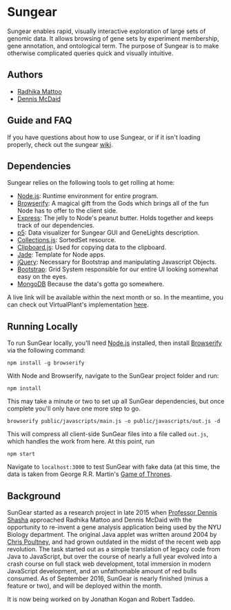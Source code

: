 # Sungear

Sungear enables rapid, visually interactive exploration of large sets of genomic data. It allows browsing of gene sets by experiment membership, gene annotation, and ontological term. The purpose of Sungear is to make otherwise complicated queries quick and visually intuitive.

## Authors

* [Radhika Mattoo](https://github.com/radhikamattoo)
* [Dennis McDaid](https://github.com/RajahBimmy)

## Guide and FAQ
If you have questions about how to use Sungear, or if it isn't loading properly, check out the sungear [wiki](https://github.com/RajahBimmy/Sungear/wiki).

## Dependencies

Sungear relies on the following tools to get rolling at home:

* [Node.js](https://nodejs.org/en/): Runtime environment for entire program.
* [Browserify](http://browserify.org/): A magical gift from the Gods which brings all of the fun Node has to offer to the client side.
* [Express](https://expressjs.com/): The jelly to Node's peanut butter. Holds together and keeps track of our dependencies.
* [p5](http://p5js.org/): Data visualizer for Sungear GUI and GeneLights description.
* [Collections.js](http://www.collectionsjs.com/): SortedSet resource.
* [Clipboard.js](https://clipboardjs.com/): Used for copying data to the clipboard.
* [Jade](http://jade-lang.com/): Template for Node apps.
* [jQuery](https://jquery.com/): Necessary for Bootstrap and manipulating Javascript Objects.
* [Bootstrap](http://getbootstrap.com/): Grid System responsible for our entire UI looking somewhat easy on the eyes.
* [MongoDB](https://www.mongodb.com/) Because the data's gotta go somewhere.

A live link will be available within the next month or so. In the meantime, you can check out VirtualPlant's implementation [here](http://virtualplant.bio.nyu.edu/cgi-bin/vpweb/).

## Running Locally

To run SunGear locally, you'll need [Node.js](https://nodejs.org/en/) installed, then install [Browserify](http://browserify.org/) via the following command:

`npm install -g browserify`

With Node and Browserify, navigate to the SunGear project folder and run:

`npm install`

This may take a minute or two to set up all SunGear dependencies, but once complete you'll only have one more step to go.

`browserify public/javascripts/main.js -o public/javascripts/out.js -d`

This will compress all client-side SunGear files into a file called `out.js`, which handles the work from here. At this point, run

`npm start`

Navigate to `localhost:3000` to test SunGear with fake data (at this time, the data is taken from George R.R. Martin's [Game of Thrones](https://en.wikipedia.org/wiki/Game_of_Thrones).

## Background

SunGear started as a research project in late 2015 when [Professor Dennis Shasha](http://www.cs.nyu.edu/shasha/) approached Radhika Mattoo and Dennis McDaid with the opportunity to re-invent a gene analysis application being used by the NYU Biology department. The original Java applet was written around 2004 by [Chris Poultney](https://scholar.google.com/citations?user=llt18PUAAAAJ&hl=en), and had grown outdated in the midst of the recent web app revolution. The task started out as a simple translation of legacy code from Java to JavaScript, but over the course of nearly a full year evolved into a crash course on full stack web development, total immersion in modern JavaScript development, and an unfathomable amount of red bulls consumed. As of September 2016, SunGear is nearly finished (minus a feature or two), and will be deployed within the month.

It is now being worked on by Jonathan Kogan and Robert Taddeo.
